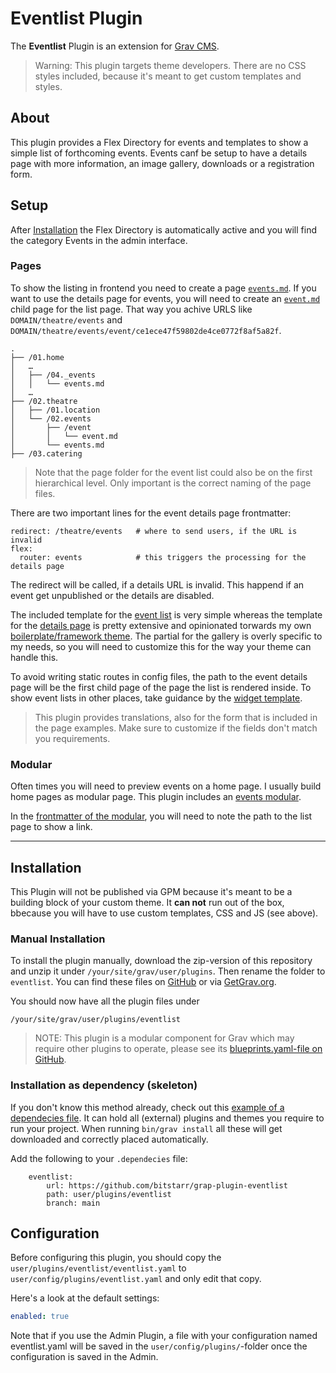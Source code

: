 # Eventlist Plugin

The **Eventlist** Plugin is an extension for [Grav CMS](http://github.com/getgrav/grav).

> Warning: This plugin targets theme developers. There are no CSS styles included, because it's meant to get custom templates and styles.

## About

This plugin provides a Flex Directory for events and templates to show a simple list of forthcoming events. Events canf be setup to have a details page with more information, an image gallery, downloads or a registration form.

## Setup

After [Installation](#installation) the Flex Directory is automatically active and you will find the category Events in the admin interface.

### Pages

To show the listing in frontend you need to create a page [`events.md`](examples/02.events/events.md). If you want to use the details page for events, you will need to create an [`event.md`](examples/02.events/event/event.md) child page for the list page. That way you achive URLS like `DOMAIN/theatre/events` and `DOMAIN/theatre/events/event/ce1ece47f59802de4ce0772f8af5a82f`.

```
.
├── /01.home
│   …
│   ├── /04._events
│   │   └── events.md
│   …
├── /02.theatre
│   ├── /01.location
│   └── /02.events
│       ├── /event
│       │   └── event.md
│       └── events.md
├── /03.catering
```

> Note that the page folder for the event list could also be on the first hierarchical level. Only important is the correct naming of the page files.

There are two important lines for the event details page frontmatter:

```
redirect: /theatre/events   # where to send users, if the URL is invalid
flex:
  router: events            # this triggers the processing for the details page
```

The redirect will be called, if a details URL is invalid. This happend if an event get unpublished or the details are disabled.

The included template for the [event list](templates/events.html.twig) is very simple whereas the template for the [details page](templates/event.html.twig) is pretty extensive and opinionated torwards my own [boilerplate/framework theme](https://github.com/bitstarr/grav-theme-chassis). The partial for the gallery is overly specific to my needs, so you will need to customize this for the way your theme can handle this.

To avoid writing static routes in config files, the path to the event details page will be the first child page of the page the list is rendered inside. To show event lists in other places, take guidance by the [widget template](templates/flex/events/collection/widget.html.twig).

> This plugin provides translations, also for the form that is included in the page examples. Make sure to customize if the fields don't match you requirements.

### Modular

Often times you will need to preview events on a home page. I usually build home pages as modular page. This plugin includes an [events modular](templates/modular/events.html.twig).

In the [frontmatter of the modular](examples/01.home/04._events/events.md), you will need to note the path to the list page to show a link.

---

## Installation

This Plugin will not be published via GPM because it's meant to be a building block of your custom theme. It **can not** run out of the box, bbecause you will have to use custom templates, CSS and JS (see above).

### Manual Installation

To install the plugin manually, download the zip-version of this repository and unzip it under `/your/site/grav/user/plugins`. Then rename the folder to `eventlist`. You can find these files on [GitHub](https://github.com/bitstarr/grav-plugin-eventlist) or via [GetGrav.org](http://getgrav.org/downloads/plugins#extras).

You should now have all the plugin files under

    /your/site/grav/user/plugins/eventlist

> NOTE: This plugin is a modular component for Grav which may require other plugins to operate, please see its [blueprints.yaml-file on GitHub](https://github.com/bitstarr/grav-plugin-eventlist/blob/master/blueprints.yaml).


### Installation as dependency (skeleton)

If you don't know this method already, check out this [example of a dependecies file](https://github.com/bitstarr/sebastianlaube/blob/main/user/.dependencies). It can hold all (external) plugins and themes you require to run your project. When running `bin/grav install` all these will get downloaded and correctly placed automatically.

Add the following to your `.dependecies` file:

```
    eventlist:
        url: https://github.com/bitstarr/grap-plugin-eventlist
        path: user/plugins/eventlist
        branch: main
```

## Configuration

Before configuring this plugin, you should copy the `user/plugins/eventlist/eventlist.yaml` to `user/config/plugins/eventlist.yaml` and only edit that copy.

Here's a look at the default settings:

```yaml
enabled: true
```

Note that if you use the Admin Plugin, a file with your configuration named eventlist.yaml will be saved in the `user/config/plugins/`-folder once the configuration is saved in the Admin.


